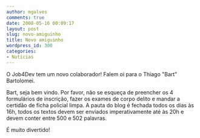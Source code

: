 ```yaml
---
author: mgalves
comments: true
date: 2008-05-16 00:09:17
layout: post
slug: novo-amiguinho
title: Novo amiguinho
wordpress_id: 300
categories:
- Notícias
---
```


O Job4Dev tem um novo colaborador! Falem oi para o Thiago "Bart" Bartolomei.

Bart, seja bem vindo. Por favor, não se esqueça de preencher os 4 formulários de inscrição, fazer os exames de corpo delito e mandar a certidão de ficha policial limpa.  A pauta do blog é fechada todos os dias às 16h, todos os textos devem ser enviados imperativamente até às 20h e devem conter entre 500 e 502 palavras.

É muito divertido!
